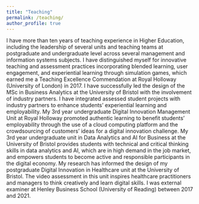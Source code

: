```yaml
---
title: "Teaching"
permalink: /teaching/
author_profile: true
---
```

I have more than ten years of teaching experience in Higher Education, including the leadership of several units and teaching teams at postgraduate and undergraduate level across several management and information systems subjects. I have distinguished myself for innovative teaching and assessment practices incorporating blended learning, user engagement, and experiential learning through simulation games, which earned me a Teaching Excellence Commendation at Royal Holloway (University of London) in 2017. I have successfully led the design of the MSc in Business Analytics at the University of Bristol with the involvement of industry partners. I have integrated assessed student projects with industry partners to enhance students’ experiential learning and employability. My 3rd year undergraduate Digital Innovation Management Unit at Royal Holloway promoted authentic learning to benefit students’ employability through the use of a cloud computing platform and the crowdsourcing of customers’ ideas for a digital innovation challenge. My 3rd year undergraduate unit in Data Analytics and AI for Business at the University of Bristol provides students with technical and critical thinking skills in data analytics and AI, which are in high demand in the job market, and empowers students to become active and responsible participants in the digital economy. My research has informed the design of my postgraduate Digital Innovation in Healthcare unit at the University of Bristol. The video assessment in this unit inspires healthcare practitioners and managers to think creatively and learn digital skills. I was external examiner at Henley Business School (University of Reading) between 2017 and 2021.
